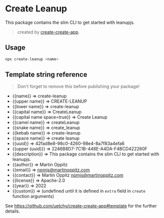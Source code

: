 # Create Leanup

This package contains the slim CLI to get started with leanupjs.

> created by [create-create-app](https://github.com/uetchy/create-create-app).

## Usage

```bash
npx create-leanup <name>
```

## Template string reference

> Don't forget to remove this before publishing your package!

- {{name}} => create-leanup
- {{upper name}} => CREATE-LEANUP
- {{lower name}} => create-leanup
- {{capital name}} => CreateLeanup
- {{capital name space=true}} => Create Leanup
- {{camel name}} => createLeanup
- {{snake name}} => create_leanup
- {{kebab name}} => create-leanup
- {{space name}} => create leanup
- {{uuid}} => 42fad8e8-98c0-4260-98e4-8a7f83a4efa6
- {{upper (uuid)}} => 2246B8D7-7C1B-448E-A4DA-F4BCD422260F
- {{description}} => This package contains the slim CLI to get started with leanupjs.
- {{author}} => Martin Oppitz
- {{email}} => npmjs@martinoppitz.com
- {{contact}} => Martin Oppitz <npmjs@martinoppitz.com>
- {{license}} => Apache-2.0
- {{year}} => 2022
- {{custom}} =>  (undefined until it is defined in `extra` field in `create` function arguments)

See https://github.com/uetchy/create-create-app#template for the further details.
